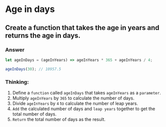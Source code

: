 # Age in days

## Create a function that takes the age in years and returns the age in days.

### Answer

```js
let ageInDays = (ageInYears) => ageInYears * 365 + ageInYears / 4;

ageInDays(30); // 10957.5
```

### Thinking:

1. Define a `function` called `ageInDays` that takes `ageInYears` as a `parameter`.
2. Multiply `ageInYears` by `365` to calculate the number of days.
3. Divide `ageInYears` by `4` to calculate the number of leap years.
4. `Add` the calculated number of days and `leap years` together to get the total number of days.
5. `Return` the total number of days as the result.
